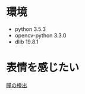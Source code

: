 # 環境
* python 3.5.3
* opencv-python 3.3.0
* dlib 19.8.1

# 表情を感じたい
[瞳の検出](http://cppx.hatenablog.com/entry/2017/12/25/230849)
